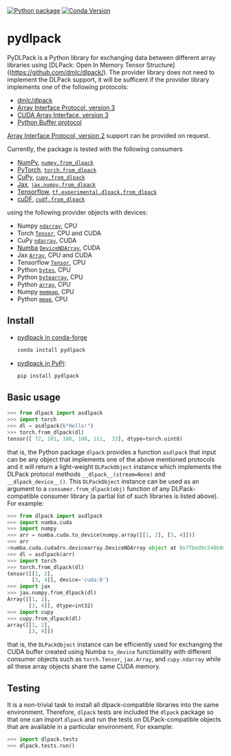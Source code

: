 [![Python package](https://github.com/pearu/pydlpack/actions/workflows/python-package.yml/badge.svg)](https://github.com/pearu/pydlpack/actions/workflows/python-package.yml) [![Conda Version](https://img.shields.io/conda/vn/conda-forge/pydlpack.svg)](https://anaconda.org/conda-forge/pydlpack)

pydlpack
========

PyDLPack is a Python library for exchanging data between different
array libraries using [DLPack: Open In Memory Tensor
Structure]((https://github.com/dmlc/dlpack/). The provider library
does not need to implement the DLPack support, it will be sufficent if
the provider library implements one of the following protocols:

- [dmlc/dlpack](https://github.com/dmlc/dlpack/)
- [Array Interface Protocol, version 3](https://numpy.org/doc/stable/reference/arrays.interface.html)
- [CUDA Array Interface, version 3](https://numba.readthedocs.io/en/stable/cuda/cuda_array_interface.html)
- [Python Buffer protocol](https://docs.python.org/3/c-api/buffer.html)

[Array Interface Protocol, version 2](https://numpy.org/doc/stable/reference/arrays.interface.html#differences-with-array-interface-version-2) support can be provided on request.

Currently, the package is tested with the following consumers

- [NumPy](https://numpy.org/), [`numpy.from_dlpack`](https://numpy.org/devdocs/reference/generated/numpy.from_dlpack.html)
- [PyTorch](https://pytorch.org/), [`torch.from_dlpack`](https://pytorch.org/docs/stable/generated/torch.from_dlpack.html)
- [CuPy](https://cupy.dev/), [`cupy.from_dlpack`](https://docs.cupy.dev/en/stable/reference/generated/cupy.from_dlpack.html)
- [Jax](https://github.com/google/jax), [`jax.numpy.from_dlpack`](https://jax.readthedocs.io/en/latest/_autosummary/jax.dlpack.from_dlpack.html)
- [Tensorflow](https://www.tensorflow.org/), [`tf.experimental.dlpack.from_dlpack`](https://www.tensorflow.org/api_docs/python/tf/experimental/dlpack/from_dlpack)
- [cuDF](https://github.com/rapidsai/cudf), [`cudf.from_dlpack`](https://docs.rapids.ai/api/cudf/latest/user_guide/api_docs/api/cudf.from_dlpack/)

using the following provider objects with devices:

- Numpy [`ndarray`](https://numpy.org/doc/stable/reference/generated/numpy.ndarray.html), CPU
- Torch [`Tensor`](https://pytorch.org/docs/stable/tensors.html), CPU and CUDA
- CuPy [`ndarray`](https://docs.cupy.dev/en/stable/reference/generated/cupy.ndarray.html), CUDA
- [Numba](https://numba.pydata.org/) [`DeviceNDArray`](https://numba.readthedocs.io/en/stable/cuda/cuda_array_interface.html#numba.cuda.as_cuda_array), CUDA
- Jax [`Array`](https://jax.readthedocs.io/en/latest/_autosummary/jax.Array.html), CPU and CUDA
- Tensorflow [`Tensor`](https://www.tensorflow.org/api_docs/python/tf/Tensor), CPU
- Python [`bytes`](https://docs.python.org/3/library/stdtypes.html#bytes), CPU
- Python [`bytearray`](https://docs.python.org/3/library/stdtypes.html#bytearray), CPU
- Python [`array`](https://docs.python.org/3/library/array.html), CPU
- Numpy [`memmap`](https://numpy.org/doc/stable/reference/generated/numpy.memmap.html), CPU
- Python [`mmap`](https://docs.python.org/3/library/mmap.html), CPU

Install
-------

- [pydlpack in conda-forge](https://github.com/conda-forge/pydlpack-feedstock)
  ```sh
  conda install pydlpack
  ```

- [pydlpack in PyPi](https://pypi.org/project/pydlpack/):

  ```sh
  pip install pydlpack
  ```

Basic usage
-----------

```python
>>> from dlpack import asdlpack
>>> import torch
>>> dl = asdlpack(b"Hello!")
>>> torch.from_dlpack(dl)
tensor([ 72, 101, 108, 108, 111,  33], dtype=torch.uint8)
```

that is, the Python package `dlpack` provides a function `asdlpack`
that input can be any object that implements one of the above
mentioned protocols and it will return a light-weight `DLPackObject`
instance which implements the DLPack protocol methods
`__dlpack__(stream=None)` and `__dlpack_device__()`. This
`DLPackObject` instance can be used as an argument to a
`consumer.from_dlpack(obj)` function of any DLPack-compatible consumer
library (a partial list of such libraries is listed above). For
example:

```python
>>> from dlpack import asdlpack
>>> import numba.cuda
>>> import numpy
>>> arr = numba.cuda.to_device(numpy.array([[1, 2], [3, 4]]))
>>> arr
<numba.cuda.cudadrv.devicearray.DeviceNDArray object at 0x7fbed9c548b0>
>>> dl = asdlpack(arr)
>>> import torch
>>> torch.from_dlpack(dl)
tensor([[1, 2],
        [3, 4]], device='cuda:0')
>>> import jax
>>> jax.numpy.from_dlpack(dl)
Array([[1, 2],
       [3, 4]], dtype=int32)
>>> import cupy
>>> cupy.from_dlpack(dl)
array([[1, 2],
       [3, 4]])
```

that is, the `DLPackObject` instance can be efficiently used for
exchanging the CUDA buffer created using Numba `to_device`
functionality with different consumer objects such as `torch.Tensor`,
`jax.Array`, and `cupy.ndarray` while all these array objects share the
same CUDA memory.

Testing
-------

It is a non-trivial task to install all dlpack-compatible libraries
into the same environment. Therefore, `dlpack` tests are included the
`dlpack` package so that one can import `dlpack` and run the tests on
DLPack-compatible objects that are available in a particular
environment. For example:

```python
>>> import dlpack.tests
>>> dlpack.tests.run()
```
